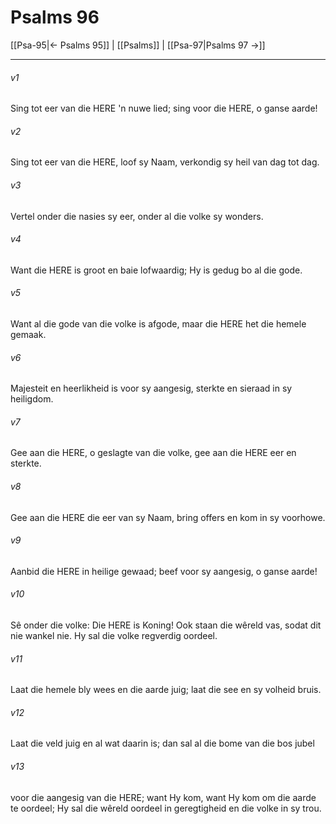 # Psalms 96

[[Psa-95|← Psalms 95]] | [[Psalms]] | [[Psa-97|Psalms 97 →]]
***

###### v1
Sing tot eer van die HERE 'n nuwe lied; sing voor die HERE, o ganse aarde! 
###### v2
Sing tot eer van die HERE, loof sy Naam, verkondig sy heil van dag tot dag. 
###### v3
Vertel onder die nasies sy eer, onder al die volke sy wonders. 
###### v4
Want die HERE is groot en baie lofwaardig; Hy is gedug bo al die gode. 
###### v5
Want al die gode van die volke is afgode, maar die HERE het die hemele gemaak. 
###### v6
Majesteit en heerlikheid is voor sy aangesig, sterkte en sieraad in sy heiligdom. 
###### v7
Gee aan die HERE, o geslagte van die volke, gee aan die HERE eer en sterkte. 
###### v8
Gee aan die HERE die eer van sy Naam, bring offers en kom in sy voorhowe. 
###### v9
Aanbid die HERE in heilige gewaad; beef voor sy aangesig, o ganse aarde! 
###### v10
Sê onder die volke: Die HERE is Koning! Ook staan die wêreld vas, sodat dit nie wankel nie. Hy sal die volke regverdig oordeel. 
###### v11
Laat die hemele bly wees en die aarde juig; laat die see en sy volheid bruis. 
###### v12
Laat die veld juig en al wat daarin is; dan sal al die bome van die bos jubel 
###### v13
voor die aangesig van die HERE; want Hy kom, want Hy kom om die aarde te oordeel; Hy sal die wêreld oordeel in geregtigheid en die volke in sy trou. 
